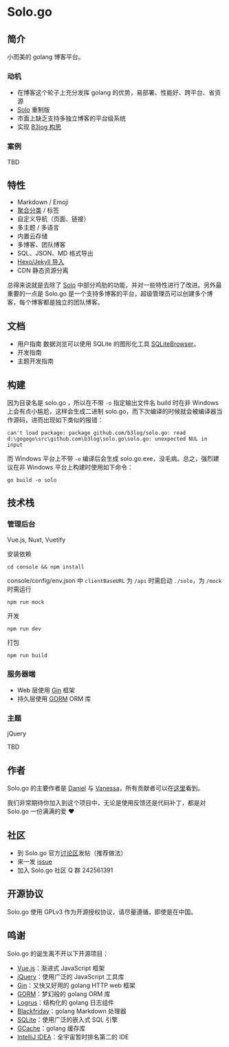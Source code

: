 # Solo.go

## 简介

小而美的 golang 博客平台。

### 动机

* 在博客这个轮子上充分发挥 golang 的优势，易部署、性能好、跨平台、省资源
* [Solo](https://github.com/b3log/solo) 重制版
* 市面上缺乏支持多独立博客的平台级系统
* 实现 [B3log 构思](https://hacpai.com/b3log)

### 案例

TBD

## 特性

* Markdown / Emoji
* [聚合分类](https://github.com/b3log/solo/issues/12256) / 标签
* 自定义导航（页面、链接）
* 多主题 / 多语言
* 内置云存储
* 多博客、团队博客
* SQL、JSON、MD 格式导出
* [Hexo/Jekyll 导入](https://hacpai.com/article/1498490209748)
* CDN 静态资源分离

总得来说就是去除了 [Solo](https://github.com/b3log/solo) 中部分鸡肋的功能，并对一些特性进行了改进。另外最重要的一点是 Solo.go 是一个支持多博客的平台，超级管理员可以创建多个博客，每个博客都是独立的团队博客。

## 文档

* 用户指南 数据浏览可以使用 SQLite 的图形化工具 [SQLiteBrowser](http://sqlitebrowser.org)。
* 开发指南
* 主题开发指南

## 构建

因为目录名是 solo.go ，所以在不带 `-o` 指定输出文件名 build 时在非 Windows 上会有点小尴尬，这样会生成二进制 solo.go，而下次编译的时候就会被编译器当作源码，进而出现如下类似的报错：

```
can't load package: package github.com/b3log/solo.go: read d:\gogogo\src\github.com\b3log\solo.go\solo.go: unexpected NUL in input
```

而 Windows 平台上不带 `-o` 编译后会生成 solo.go.exe，没毛病。总之，强烈建议在非 Windows 平台上构建时使用如下命令：

```
go build -o solo
```

## 技术栈

### 管理后台

Vue.js, Nuxt, Vuetify

安装依赖
```
cd console && npm install
```
console/config/env.json 中 `clientBaseURL` 为 `/api` 时需启动 `./solo`，为 `/mock` 时需运行 
```
npm run mock
```
开发
```
npm run dev
```

打包
```
npm run build
```

### 服务器端

* Web 层使用 [Gin](https://github.com/gin-gonic/gin) 框架
* 持久层使用 [GORM](https://github.com/jinzhu/gorm) ORM 库

### 主题

jQuery

TBD

## 作者

Solo.go 的主要作者是 [Daniel](https://github.com/88250) 与 [Vanessa](https://github.com/Vanessa219)，所有贡献者可以在[这里](https://github.com/b3log/solo.go/graphs/contributors)看到。

我们非常期待你加入到这个项目中，无论是使用反馈还是代码补丁，都是对 Solo.go 一份满满的爱 :heart:

## 社区

* 到 Solo.go 官方[讨论区](https://hacpai.com/tag/Solo.go)发帖（推荐做法）
* 来一发 [issue](https://github.com/b3log/solo.go/issues/new)
* 加入 Solo.go 社区 Q 群 242561391

## 开源协议

Solo.go 使用 GPLv3 作为开源授权协议，请尽量遵循，即使是在中国。

## 鸣谢

Solo.go 的诞生离不开以下开源项目：

* [Vue.js](https://github.com/vuejs/vue)：渐进式 JavaScript 框架
* [jQuery](https://github.com/jquery/jquery)：使用广泛的 JavaScript 工具库
* [Gin](https://github.com/gin-gonic/gin)：又快又好用的 golang HTTP web 框架
* [GORM](https://github.com/jinzhu/gorm)：梦幻般的 golang ORM 库
* [Logrus](https://github.com/sirupsen/logrus)：结构化的 golang 日志组件
* [Blackfriday](github.com/russross/blackfriday)：golang Markdown 处理器
* [SQLite](https://www.sqlite.org)：使用广泛的嵌入式 SQL 引擎
* [GCache](github.com/bluele/gcache)：golang 缓存库
* [IntelliJ IDEA](https://www.jetbrains.com/idea)：全宇宙暂时排名第二的 IDE